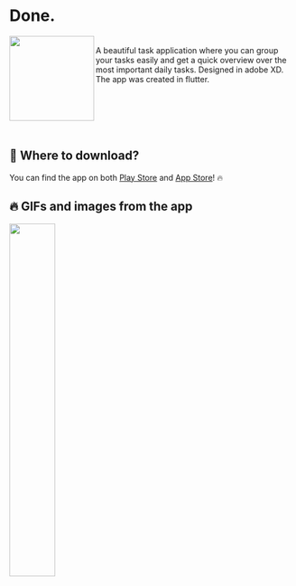 # Done.
<img src="https://user-images.githubusercontent.com/31239471/55686789-dd3f6880-5965-11e9-94e0-3a8174b2ce2c.png" height="150" width="150" align="left"/>
<br>
A beautiful task application where you can group your tasks easily and get a quick overview over the most important daily tasks. Designed in adobe XD. The app was created in flutter.
<br>
<br>
<br>
<br>
<br>
<br>

## 🧐 Where to download?
You can find the app on both [Play Store](https://play.google.com/store/apps/details?id=com.andersmhalvorsen.done) and [App Store](https://apps.apple.com/us/app/id1526506878)! 🔥

## 🔥 GIFs and images from the app
<img src="https://user-images.githubusercontent.com/31239471/55509289-00170780-565c-11e9-8298-ea43c50fec08.gif" width="40%" height="40%" align="left"></img>

